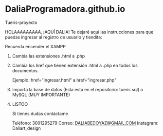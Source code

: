 # DaliaProgramadora.github.io
Tueris-proyecto

HOLAAAAAAAAA, ¡AQUÍ DALIA!
Te dejaré aquí las instrucciones para que puedas ingresar al registro de usuario y tiendita:

Recuerda encender el XAMPP

1. Cambia las extensiones .html a .php
2. Cambia los href que tienen extensión .html a .php en todos los documentos.
   
   Ejemplo: href="ingresar.html" a href="ingresar.php"
   
4. Importa la base de datos (Esta está en el repositorio: tueris.sql) a MySQL (MUY IMPORTANTE)
5. LISTOO

   Si tienes dudas contáctame
   
   Teléfono: 3001295279
   Correo: DALIABEDOYAZ@GMAIL.COM
   Instagram: Daliart_design
